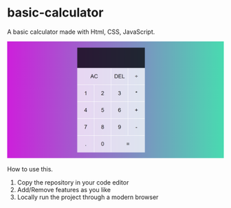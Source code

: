 # basic-calculator
A basic calculator made with Html, CSS, JavaScript. 

![main](main-image.png)


How to use this.

1) Copy the repository in your code editor
2) Add/Remove features as you  like
3) Locally run the project through a modern browser  
